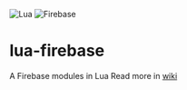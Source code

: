 ![Lua](https://github.com/mopo3ilo/lua-firebase/raw/master/lua.png)
![Firebase](https://github.com/mopo3ilo/lua-firebase/raw/master/firebase.png)
# lua-firebase
A Firebase modules in Lua
Read more in [wiki](wiki)
